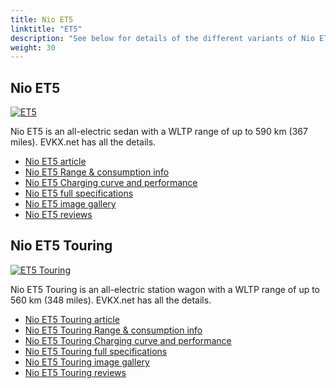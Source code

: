 ```yaml
---
title: Nio ET5
linktitle: "ET5"
description: "See below for details of the different variants of Nio ET5"
weight: 30
---
```

## Nio ET5

<a href="/models/nio/et5/et5/"><img src="https://media.evkx.net/multimedia/models/nio/et5/et5/main_1_st.jpg" class="img-fluid" alt="ET5" ></a>

Nio ET5 is an all-electric sedan with a WLTP range of up to 590 km (367 miles). EVKX.net has all the details. 

- [Nio ET5 article](/models/nio/et5/et5/)
- [Nio ET5 Range & consumption info](/models/nio/et5/et5/rangeandconsumption)
- [Nio ET5 Charging curve and performance](/models/nio/et5/et5/chargingcurve)
- [Nio ET5 full specifications](/models/nio/et5/et5/specifications)
- [Nio ET5 image gallery](/models/nio/et5/et5/gallery)
- [Nio ET5 reviews](/models/nio/et5/et5/reviews)

## Nio ET5 Touring

<a href="/models/nio/et5/et5_touring/"><img src="https://media.evkx.net/multimedia/models/nio/et5/et5_touring/main_1_st.jpg" class="img-fluid" alt="ET5 Touring" ></a>

Nio ET5 Touring is an all-electric station wagon with a WLTP range of up to 560 km (348 miles). EVKX.net has all the details. 

- [Nio ET5 Touring article](/models/nio/et5/et5_touring/)
- [Nio ET5 Touring Range & consumption info](/models/nio/et5/et5_touring/rangeandconsumption)
- [Nio ET5 Touring Charging curve and performance](/models/nio/et5/et5_touring/chargingcurve)
- [Nio ET5 Touring full specifications](/models/nio/et5/et5_touring/specifications)
- [Nio ET5 Touring image gallery](/models/nio/et5/et5_touring/gallery)
- [Nio ET5 Touring reviews](/models/nio/et5/et5_touring/reviews)

